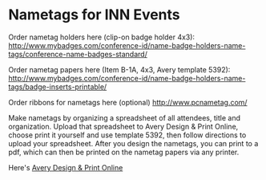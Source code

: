 # Nametags for INN Events

Order nametag holders here (clip-on badge holder 4x3): http://www.mybadges.com/conference-id/name-badge-holders-name-tags/conference-name-badges-standard/

Order nametag papers here (Item B-1A, 4x3, Avery template 5392): http://www.mybadges.com/conference-id/name-badge-holders-name-tags/badge-inserts-printable/

Order ribbons for nametags here (optional)
http://www.pcnametag.com/

Make nametags by organizing a spreadsheet of all attendees, title and organization. Upload that spreadsheet to Avery Design & Print Online, choose print it yourself and use template 5392, then follow directions to upload your spreadsheet. After you design the nametags, you can print to a pdf, which can then be printed on the nametag papers via any printer.

Here's [Avery Design & Print Online](http://www.avery.com/avery/en_us/Templates-%26-Software/Software/Avery-Design--Print-Online.htm?int_id=topnav-templates-DPOstartpage)